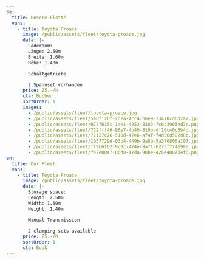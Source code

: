```yaml
---
de:
  title: Unsere Flotte
  vans:
    - title: Toyota Proace
      image: /public/assets/fleet/toyota-proace.jpg
      data: |-
        Laderaum:
        Länge: 2.50m
        Breite: 1.60m
        Höhe: 1.40m

        Schaltgetriebe

        2 Spannset vorhanden
      price: 25.-/h
      cta: Buchen
      sortOrder: 1
      images:
        - /public/assets/fleet/toyota-proace.jpg
        - /public/assets/fleet/5a0f120f-2d2a-4cc4-b6e9-73470cd6d2a7.jpg
        - /public/assets/fleet/077f615c-1ae1-4252-8383-fc6c3903ed7c.png
        - /public/assets/fleet/722fff46-96e7-4b40-819b-df10c40c3b4d.jpg
        - /public/assets/fleet/71127c26-515d-47e6-af4f-f4d56d582d8b.jpg
        - /public/assets/fleet/1037729d-03b4-449b-9a8b-5a376806a107.jpg
        - /public/assets/fleet/ff9b6f62-9c0c-474e-8a71-6275f774e995.jpg
        - /public/assets/fleet/fe7e8047-06d0-47da-98be-426e480734f6.png
en:
  title: Our Fleet
  vans:
    - title: Toyota Proace
      image: /public/assets/fleet/toyota-proace.jpg
      data: |-
        Storage space:
        Length: 2.50m
        Width: 1.60m
        Height: 1.40m

        Manual Transmission

        2 clamping sets available
      price: 25.-/h
      sortOrder: 1
      cta: Book
---
```

